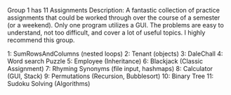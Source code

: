 Group 1 has 11 Assignments
Description: A fantastic collection of practice assignments that could be worked through over the course of a semester (or a weekend). Only one program utilizes a GUI. The problems are easy to understand, not too difficult, and cover a lot of useful topics. I highly recommend this group.

1: SumRowsAndColumns (nested loops)
2: Tenant (objects)
3: DaleChall 
4: Word search Puzzle 
5: Employee (Inheritance)
6: Blackjack (Classic Assignment)
7: Rhyming Synonyms (file input, hashmaps)
8: Calculator (GUI, Stack)
9: Permutations (Recursion, Bubblesort)
10: Binary Tree
11: Sudoku Solving (Algorithms)